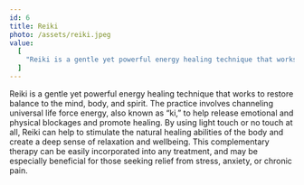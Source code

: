 ```yaml
---
id: 6
title: Reiki
photo: /assets/reiki.jpeg
value:
  [
    "Reiki is a gentle yet powerful energy healing technique that works to restore balance to the mind, body, and spirit. The practice involves channeling universal life force energy, also known as “ki,” to help release emotional and physical blockages and promote healing. By using light touch or no touch at all, Reiki can help to stimulate the natural healing abilities of the body and create a deep sense of relaxation and wellbeing. This complementary therapy can be easily incorporated into any treatment, and may be especially beneficial for those seeking relief from stress, anxiety, or chronic pain.",
  ]
---
```


Reiki is a gentle yet powerful energy healing technique that works to restore balance to the mind, body, and spirit. The practice involves channeling universal life force energy, also known as “ki,” to help release emotional and physical blockages and promote healing. By using light touch or no touch at all, Reiki can help to stimulate the natural healing abilities of the body and create a deep sense of relaxation and wellbeing. This complementary therapy can be easily incorporated into any treatment, and may be especially beneficial for those seeking relief from stress, anxiety, or chronic pain.
